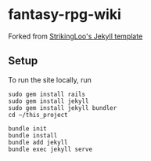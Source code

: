 # fantasy-rpg-wiki

Forked from [StrikingLoo's Jekyll template](https://github.com/StrikingLoo/Personal-Wiki-Site-Setup)
## Setup

To run the site locally, run

```
sudo gem install rails
sudo gem install jekyll
sudo gem install jekyll bundler
cd ~/this_project

bundle init
bundle install
bundle add jekyll
bundle exec jekyll serve
```
